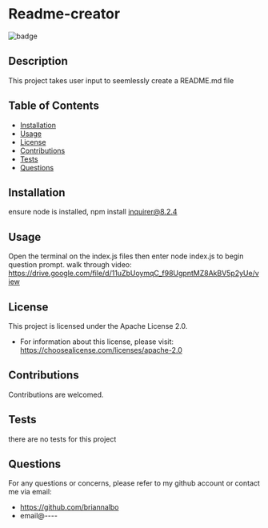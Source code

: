 # Readme-creator


![badge](https://img.shields.io/badge/license-Apache_License_2.0-purple)


  ## Description
  This project takes user input to seemlessly create a README.md file

  ## Table of Contents
  - [Installation](#installation)
  - [Usage](#usage)
  - [License](#license)
  - [Contributions](#contributions)
  - [Tests](#tests)
  - [Questions](#questions)

  ## Installation
  ensure node is installed, npm install inquirer@8.2.4

  ## Usage
  Open the terminal on the index.js files then enter node index.js to begin question prompt.
  walk through video: https://drive.google.com/file/d/11uZbUoymqC_f98UgpntMZ8AkBV5p2yUe/view

  ## License
This project is licensed under the Apache License 2.0.
- For information about this license, please visit: https://choosealicense.com/licenses/apache-2.0

## Contributions
  Contributions are welcomed.

## Tests
  there are no tests for this project

  ## Questions
  For any questions or concerns, please refer to my github account or contact me via email:
- https://github.com/briannalbo
- email@----
